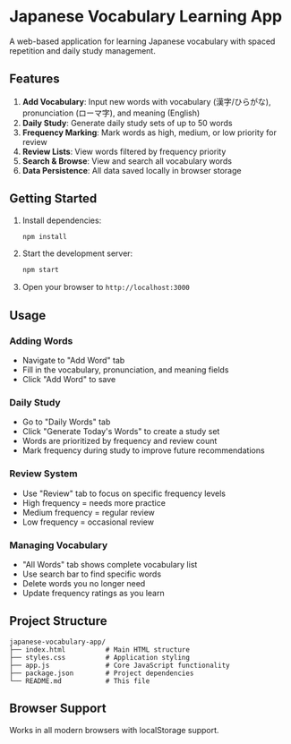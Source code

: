 # Japanese Vocabulary Learning App

A web-based application for learning Japanese vocabulary with spaced repetition and daily study management.

## Features

1. **Add Vocabulary**: Input new words with vocabulary (漢字/ひらがな), pronunciation (ローマ字), and meaning (English)
2. **Daily Study**: Generate daily study sets of up to 50 words
3. **Frequency Marking**: Mark words as high, medium, or low priority for review
4. **Review Lists**: View words filtered by frequency priority
5. **Search & Browse**: View and search all vocabulary words
6. **Data Persistence**: All data saved locally in browser storage

## Getting Started

1. Install dependencies:
   ```bash
   npm install
   ```

2. Start the development server:
   ```bash
   npm start
   ```

3. Open your browser to `http://localhost:3000`

## Usage

### Adding Words
- Navigate to "Add Word" tab
- Fill in the vocabulary, pronunciation, and meaning fields
- Click "Add Word" to save

### Daily Study
- Go to "Daily Words" tab
- Click "Generate Today's Words" to create a study set
- Words are prioritized by frequency and review count
- Mark frequency during study to improve future recommendations

### Review System
- Use "Review" tab to focus on specific frequency levels
- High frequency = needs more practice
- Medium frequency = regular review
- Low frequency = occasional review

### Managing Vocabulary
- "All Words" tab shows complete vocabulary list
- Use search bar to find specific words
- Delete words you no longer need
- Update frequency ratings as you learn

## Project Structure

```
japanese-vocabulary-app/
├── index.html          # Main HTML structure
├── styles.css          # Application styling
├── app.js              # Core JavaScript functionality
├── package.json        # Project dependencies
└── README.md           # This file
```

## Browser Support

Works in all modern browsers with localStorage support.